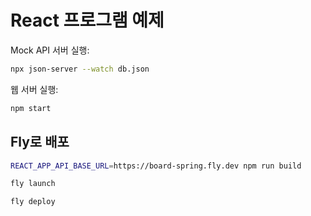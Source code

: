 # React 프로그램 예제

Mock API 서버 실행:

```bash
npx json-server --watch db.json
```

웹 서버 실행:

```bash
npm start
```

## Fly로 배포

```bash
REACT_APP_API_BASE_URL=https://board-spring.fly.dev npm run build
```

```bash
fly launch

fly deploy
```
